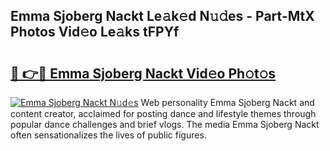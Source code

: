 ## Emma Sjoberg Nackt Le𝚊k𝚎d N𝚞𝚍es - Part-MtX Photos Vid𝚎o Le𝚊ks tFPYf

# <h2><a href="http://fb2rvqy.evod.top/?m=Emma+Sjoberg+Nackt">🔗 👉🔴 Emma Sjoberg Nackt Vid𝚎o Ph𝚘t𝚘s</a></h2>

[![Emma Sjoberg Nackt N𝚞d𝚎s](https://i.imgur.com/8V9OHl7.gif)](http://fb2rvqy.evod.top/?m=Emma+Sjoberg+Nackt)
Web personality Emma Sjoberg Nackt and content creator, acclaimed for posting dance and lifestyle themes through popular dance challenges and brief vlogs. The media Emma Sjoberg Nackt often sensationalizes the lives of public figures. 
